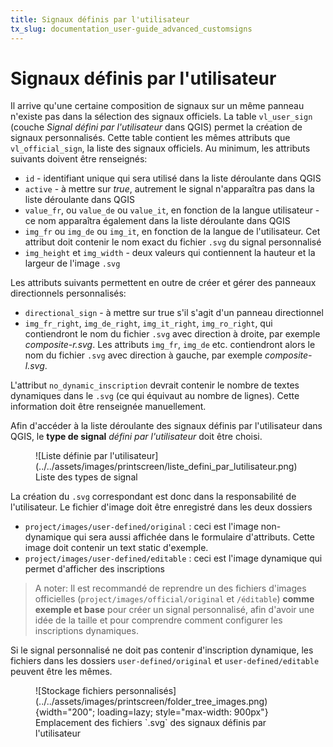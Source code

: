 ```yaml
---
title: Signaux définis par l'utilisateur
tx_slug: documentation_user-guide_advanced_customsigns
---
```


# Signaux définis par l'utilisateur

Il arrive qu'une certaine composition de signaux sur un même panneau n'existe pas dans la sélection des signaux officiels. La table `vl_user_sign` (couche *Signal défini par l'utilisateur* dans QGIS) permet la création de signaux personnalisés. Cette table contient les mêmes attributs que `vl_official_sign`, la liste des signaux officiels. Au minimum, les attributs suivants doivent être renseignés:

* `id` - identifiant unique qui sera utilisé dans la liste déroulante dans QGIS
* `active` - à mettre sur *true*, autrement le signal n'apparaîtra pas dans la liste déroulante dans QGIS
* `value_fr`, ou `value_de` ou `value_it`, en fonction de la langue utilisateur - ce nom apparaîtra également dans la liste déroulante dans QGIS
* `img_fr` ou `img_de` ou `img_it`, en fonction de la langue de l'utilisateur. Cet attribut doit contenir le nom exact du fichier `.svg` du signal personnalisé
* `img_height` et `img_width` - deux valeurs qui contiennent la hauteur et la largeur de l'image `.svg`

Les attributs suivants permettent en outre de créer et gérer des panneaux directionnels personnalisés:

* `directional_sign` - à mettre sur true s'il s'agit d'un panneau directionnel
* `img_fr_right`, `img_de_right`, `img_it_right`, `img_ro_right`, qui contiendront le nom du fichier `.svg` avec direction à droite, par exemple *composite-r.svg*. Les attributs `img_fr`, `img_de` etc. contiendront alors le nom du fichier `.svg` avec direction à gauche, par exemple *composite-l.svg*.

L'attribut `no_dynamic_inscription` devrait contenir le nombre de textes dynamiques dans le `.svg` (ce qui équivaut au nombre de lignes). Cette information doit être renseignée manuellement.

Afin d'accéder à la liste déroulante des signaux définis par l'utilisateur dans QGIS, le **type de signal** *défini par l'utilisateur* doit être choisi.

<figure markdown>
  ![Liste définie par l'utilisateur](../../assets/images/printscreen/liste_defini_par_lutilisateur.png)
  <figcaption>Liste des types de signal</figcaption>
</figure>

La création du `.svg` correspondant est donc dans la responsabilité de l'utilisateur. Le fichier d'image doit être enregistré dans les deux dossiers

* `project/images/user-defined/original` : ceci est l'image non-dynamique qui sera aussi affichée dans le formulaire d'attributs. Cette image doit contenir un text static d'exemple.
* `project/images/user-defined/editable` : ceci est l'image dynamique qui permet d'afficher des inscriptions

> A noter: Il est recommandé de reprendre un des fichiers d'images officielles (`project/images/official/original` et `/éditable`) **comme exemple et base** pour créer un signal personnalisé, afin d'avoir une idée de la taille et pour comprendre comment configurer les inscriptions dynamiques.

Si le signal personnalisé ne doit pas contenir d'inscription dynamique, les fichiers dans les dossiers `user-defined/original` et `user-defined/editable` peuvent être les mêmes.  

<figure markdown>
  ![Stockage fichiers personnalisés](../../assets/images/printscreen/folder_tree_images.png){width="200"; loading=lazy; style="max-width: 900px"}
  <figcaption>Emplacement des fichiers `.svg` des signaux définis par l'utilisateur</figcaption>
</figure>

